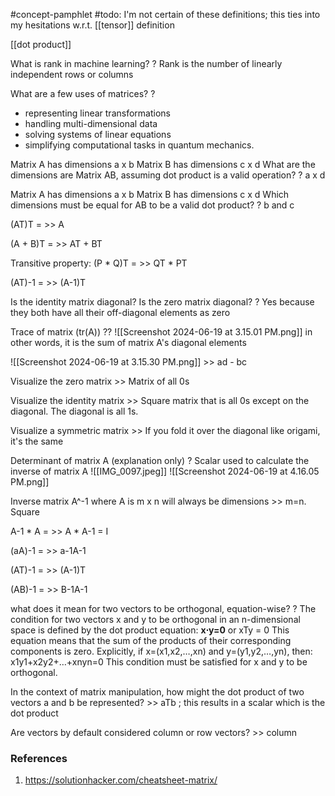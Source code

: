 #concept-pamphlet 
#todo: I'm not certain of these definitions; this ties into my hesitations w.r.t. [[tensor]] definition

[[dot product]]



What is rank in machine learning?
?
Rank is the number of linearly independent rows or columns
<!--SR:!2024-11-05,99,296-->

What are a few uses of matrices?
?
- representing linear transformations
- handling multi-dimensional data
- solving systems of linear equations
- simplifying computational tasks in quantum mechanics.
<!--SR:!2024-09-19,52,270-->

Matrix A has dimensions a x b
Matrix B has dimensions c x d
What are the dimensions are Matrix AB, assuming dot product is a valid operation?
?
a x d
<!--SR:!2024-08-17,44,290-->



Matrix A has dimensions a x b
Matrix B has dimensions c x d
Which dimensions must be equal for AB to be a valid dot product?
?
b and c
<!--SR:!2024-08-27,51,290-->

(AT)T = >> A
<!--SR:!2024-10-03,66,270-->

(A + B)T = >> AT + BT
<!--SR:!2024-09-30,63,310-->

Transitive property: (P * Q)T = >> QT * PT
<!--SR:!2024-09-02,57,310-->

(AT)-1 = >> (A-1)T
<!--SR:!2024-08-11,4,295-->
<!--SR:!2024-08-09,4,294-->
<!--SR:!2024-08-06,4,294-->
<!--SR:!2024-08-05,4,294-->
<!--SR:!2024-08-05,4,292-->
<!--SR:!2024-08-03,4,292-->
<!--SR:!2024-08-02,4,292-->
<!--SR:!2024-08-02,4,293-->
<!--SR:!2024-08-16,18,308-->

Is the identity matrix diagonal? Is the zero matrix diagonal?
?
Yes because they both have all their off-diagonal elements as zero
<!--SR:!2024-08-29,53,310-->


Trace of matrix (tr(A))
??
![[Screenshot 2024-06-19 at 3.15.01 PM.png]]
in other words, it is the sum of matrix A's diagonal elements
<!--SR:!2024-08-19,14,290!2024-09-04,59,310-->


![[Screenshot 2024-06-19 at 3.15.30 PM.png]] >> ad - bc
<!--SR:!2024-08-20,22,270-->


Visualize the zero matrix >> Matrix of all 0s
<!--SR:!2024-10-08,71,310-->

Visualize the identity matrix >> Square matrix that is all 0s except on the diagonal. The diagonal is all 1s.
<!--SR:!2024-08-31,55,310-->

Visualize a symmetric matrix >> If you fold it over the diagonal like origami, it's the same
<!--SR:!2024-08-27,51,310-->

Determinant of matrix A (explanation only)
?
Scalar used to calculate the inverse of matrix A
![[IMG_0097.jpeg]]
![[Screenshot 2024-06-19 at 4.16.05 PM.png]]
<!--SR:!2024-08-22,24,190-->

Inverse matrix A^-1 where A is m x n will always be dimensions >> m=n. Square
<!--SR:!2024-08-11,10,270-->

A-1 * A = >> A * A-1 = I
<!--SR:!2024-10-12,75,277-->

(aA)-1 = >> a-1A-1
<!--SR:!2024-08-14,13,270-->

(AT)-1 = >> (A-1)T

(AB)-1 = >> B-1A-1
<!--SR:!2024-09-03,36,257-->





what does it mean for two vectors to be orthogonal, equation-wise?
?
The condition for two vectors x and y to be orthogonal in an n-dimensional space is defined by the dot product equation:
**x⋅y=0**
or xTy = 0
This equation means that the sum of the products of their corresponding components is zero. Explicitly, if x=(x1,x2,…,xn) and y=(y1,y2,…,yn), then:
x1y1+x2y2+…+xnyn=0
This condition must be satisfied for x and y to be orthogonal.
<!--SR:!2024-08-28,30,236-->

In the context of matrix manipulation, how might the dot product of two vectors a and b be represented? >> aTb ; this results in a scalar which is the dot product
<!--SR:!2024-08-11,10,270-->


Are vectors by default considered column or row vectors? >> column
<!--SR:!2024-08-14,38,296-->


### References
1. https://solutionhacker.com/cheatsheet-matrix/